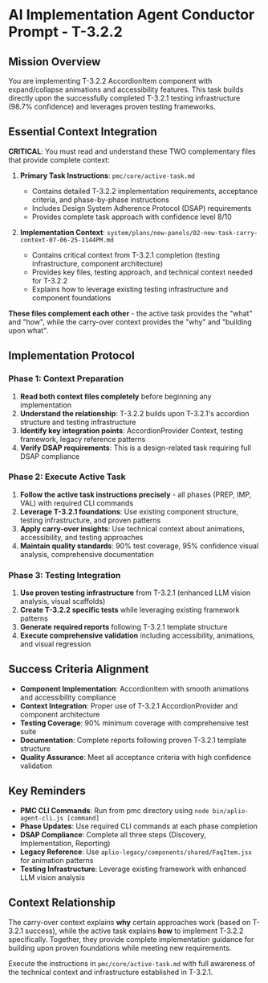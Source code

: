# AI Implementation Agent Conductor Prompt - T-3.2.2

## Mission Overview
You are implementing T-3.2.2 AccordionItem component with expand/collapse animations and accessibility features. This task builds directly upon the successfully completed T-3.2.1 testing infrastructure (98.7% confidence) and leverages proven testing frameworks.

## Essential Context Integration
**CRITICAL**: You must read and understand these TWO complementary files that provide complete context:

1. **Primary Task Instructions**: `pmc/core/active-task.md`
   - Contains detailed T-3.2.2 implementation requirements, acceptance criteria, and phase-by-phase instructions
   - Includes Design System Adherence Protocol (DSAP) requirements
   - Provides complete task approach with confidence level 8/10

2. **Implementation Context**: `system/plans/new-panels/02-new-task-carry-context-07-06-25-1144PM.md`
   - Contains critical context from T-3.2.1 completion (testing infrastructure, component architecture)
   - Provides key files, testing approach, and technical context needed for T-3.2.2
   - Explains how to leverage existing testing infrastructure and component foundations

**These files complement each other** - the active task provides the "what" and "how", while the carry-over context provides the "why" and "building upon what".

## Implementation Protocol

### Phase 1: Context Preparation
1. **Read both context files completely** before beginning any implementation
2. **Understand the relationship**: T-3.2.2 builds upon T-3.2.1's accordion structure and testing infrastructure
3. **Identify key integration points**: AccordionProvider Context, testing framework, legacy reference patterns
4. **Verify DSAP requirements**: This is a design-related task requiring full DSAP compliance

### Phase 2: Execute Active Task
1. **Follow the active task instructions precisely** - all phases (PREP, IMP, VAL) with required CLI commands
2. **Leverage T-3.2.1 foundations**: Use existing component structure, testing infrastructure, and proven patterns
3. **Apply carry-over insights**: Use technical context about animations, accessibility, and testing approaches
4. **Maintain quality standards**: 90% test coverage, 95% confidence visual analysis, comprehensive documentation

### Phase 3: Testing Integration
1. **Use proven testing infrastructure** from T-3.2.1 (enhanced LLM vision analysis, visual scaffolds)
2. **Create T-3.2.2 specific tests** while leveraging existing framework patterns
3. **Generate required reports** following T-3.2.1 template structure
4. **Execute comprehensive validation** including accessibility, animations, and visual regression

## Success Criteria Alignment
- **Component Implementation**: AccordionItem with smooth animations and accessibility compliance
- **Context Integration**: Proper use of T-3.2.1 AccordionProvider and component architecture
- **Testing Coverage**: 90% minimum coverage with comprehensive test suite
- **Documentation**: Complete reports following proven T-3.2.1 template structure
- **Quality Assurance**: Meet all acceptance criteria with high confidence validation

## Key Reminders
- **PMC CLI Commands**: Run from pmc directory using `node bin/aplio-agent-cli.js [command]`
- **Phase Updates**: Use required CLI commands at each phase completion
- **DSAP Compliance**: Complete all three steps (Discovery, Implementation, Reporting)
- **Legacy Reference**: Use `aplio-legacy/components/shared/FaqItem.jsx` for animation patterns
- **Testing Infrastructure**: Leverage existing framework with enhanced LLM vision analysis

## Context Relationship
The carry-over context explains **why** certain approaches work (based on T-3.2.1 success), while the active task explains **how** to implement T-3.2.2 specifically. Together, they provide complete implementation guidance for building upon proven foundations while meeting new requirements.

Execute the instructions in `pmc/core/active-task.md` with full awareness of the technical context and infrastructure established in T-3.2.1.
